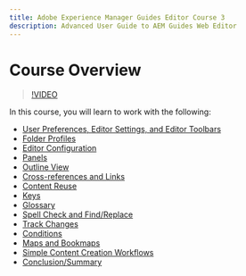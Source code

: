 ```yaml
---
title: Adobe Experience Manager Guides Editor Course 3  
description: Advanced User Guide to AEM Guides Web Editor 
---
```

# Course Overview

>[!VIDEO](https://video.tv.adobe.com/v/342759)

In this course, you will learn to work with the following:

- [User Preferences, Editor Settings, and Editor Toolbars](user-settings-preferences-toolbars.md)
- [Folder Profiles](folder-profiles.md)
- [Editor Configuration](editor-configuration.md)
- [Panels](panels.md)
- [Outline View](outline-view.md)
- [Cross-references and Links](cross-references-and-links.md)
- [Content Reuse](content-reuse.md)
- [Keys](keys.md)
- [Glossary](glossary.md)
- [Spell Check and Find/Replace](spell-check.md)
- [Track Changes](track-changes.md)
- [Conditions](conditions.md)
- [Maps and Bookmaps](maps-and-bookmaps.md)
- [Simple Content Creation Workflows](simple-content-creation-workflows.md)
- [Conclusion/Summary](recap.md)
